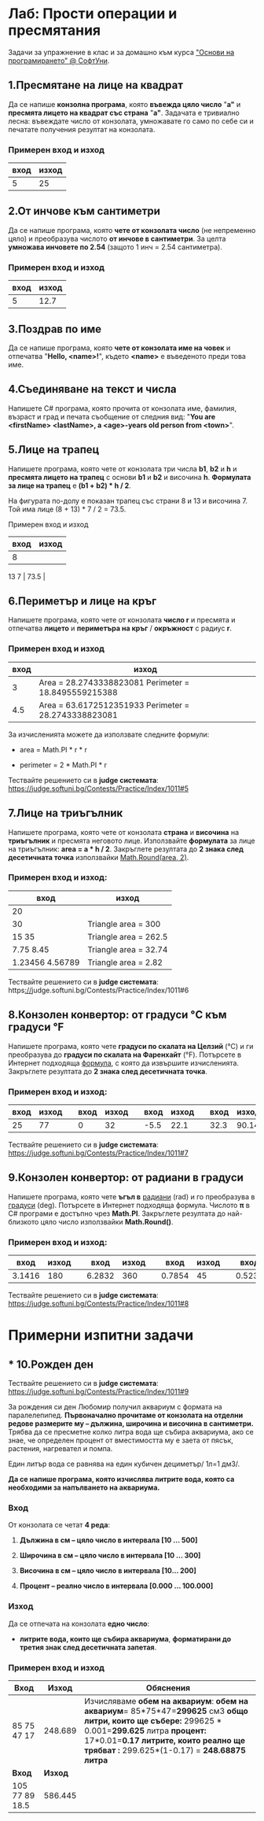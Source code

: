 Лаб: Прости операции и пресмятания
==================================

Задачи за упражнение в клас и за домашно към курса ["Основи на програмирането"
\@ СофтУни](https://softuni.bg/courses/programming-basics).

1.Пресмятане на лице на квадрат
-------------------------------

Да се напише **конзолна програма**, която **въвежда цяло число** "**a"** и
**пресмята лицето на квадрат със страна** "**a"**. Задачата е тривиално лесна:
въвеждате число от конзолата, умножавате го само по себе си и печатате получения
резултат на конзолата.

### Примерен вход и изход

| **вход** | **изход** |
|----------|-----------|
| 5        | 25        |

2.От инчове към сантиметри
--------------------------

Да се напише програма, която **чете от конзолата число** (не непременно цяло) и
преобразува числото **от инчове в сантиметри**. За целта **умножава инчовете по
2.54** (защото 1 инч = 2.54 сантиметра).

### Примерен вход и изход

| **вход** | **изход** |
|----------|-----------|
| 5        | 12.7      |

3.Поздрав по име
----------------

Да се напише програма, която **чете от конзолата име на човек** и отпечатва
"**Hello, \<name\>!**", където **\<name\>** е въведеното преди това име.

4.Съединяване на текст и числа
------------------------------

Напишете C\# програма, която прочита от конзолата име, фамилия, възраст и град и
печата съобщение от следния вид: "**You are \<firstName\> \<lastName\>, a
\<age\>-years old person from \<town\>**".

5.Лице на трапец
----------------

Напишете програма, която чете от конзолата три числа **b1**, **b2** и **h** и
**пресмята лицето на трапец** с основи **b1** и **b2** и височина **h**.
**Формулата за лице на трапец** е **(b1 + b2) \* h / 2**.

На фигурата по-долу е показан трапец със страни 8 и 13 и височина 7. Той има
лице (8 + 13) \* 7 / 2 = 73.5.


Примерен вход и изход

| **вход** | **изход** |
|----------|-----------|
| 8
  13 
  7        | 73.5      |

6.Периметър и лице на кръг
--------------------------

Напишете програма, която чете от конзолата **число r** и пресмята и отпечатва
**лицето** и **периметъра на кръг** / **окръжност** с радиус **r**.

### Примерен вход и изход

| **вход** | **изход**                                            |
|----------|------------------------------------------------------|
| 3        | Area = 28.2743338823081 Perimeter = 18.8495559215388 |
| 4.5      | Area = 63.6172512351933 Perimeter = 28.2743338823081 |

За изчисленията можете да използвате следните формули:

-   area = Math.PI \* r \* r

-   perimeter = 2 \* Math.PI \* r

Тествайте решението си в **judge системата**:
<https://judge.softuni.bg/Contests/Practice/Index/1011#5>

7.Лице на триъгълник
--------------------

Напишете програма, която чете от конзолата **страна** и **височина** на
**триъгълник** и пресмята неговото лице. Използвайте **формулата** за лице на
триъгълник: **area = a \* h / 2**. Закръглете резултата до **2 знака след
десетичната точка** използвайки [Math.Round(area,
2)](https://msdn.microsoft.com/en-us/library/75ks3aby(v=vs.110).aspx).

### Примерен вход и изход:

| **вход**        | **изход**             |
|-----------------|-----------------------|
| 20 
 30           | Triangle area = 300   |
| 15 35           | Triangle area = 262.5 |
| 7.75 8.45       | Triangle area = 32.74 |
| 1.23456 4.56789 | Triangle area = 2.82  |

Тествайте решението си в **judge системата**:
https[://](https://judge.softuni.bg/Contests/Practice/Index/1011#6)judge.softuni.bg/Contests/Practice/Index/1011\#6

8.Конзолен конвертор: от градуси °C към градуси °F
--------------------------------------------------

Напишете програма, която чете **градуси по скалата на Целзий** (°C) и ги
преобразува до **градуси по скалата на Фаренхайт** (°F). Потърсете в Интернет
подходяща
[формула](https://www.google.bg/search?q=%D1%84%D0%BE%D1%80%D0%BC%D1%83%D0%BB%D0%B0+%D1%86%D0%B5%D0%BB%D0%B7%D0%B8%D0%B9+%D1%84%D0%B0%D1%80%D0%B5%D0%BD%D1%85%D0%B0%D0%B9%D1%82&gws_rd=cr&dcr=0&ei=cm7mWaqGJ8ana6i-kcgH),
с която да извършите изчисленията. Закръглете резултата до **2 знака след
десетичната точка**.

### Примерен вход и изход:

| **вход** | **изход** |   | **вход** | **изход** |   | **вход** | **изход** |   | **вход** | **изход** |
|----------|-----------|---|----------|-----------|---|----------|-----------|---|----------|-----------|
| 25       | 77        |   | 0        | 32        |   | \-5.5    | 22.1      |   | 32.3     | 90.14     |

Тествайте решението си в **judge системата**:
<https://judge.softuni.bg/Contests/Practice/Index/1011#7>

9.Конзолен конвертор: от радиани в градуси
------------------------------------------

Напишете програма, която чете **ъгъл в**
[радиани](https://bg.wikipedia.org/wiki/%D0%A0%D0%B0%D0%B4%D0%B8%D0%B0%D0%BD)
(rad) и го преобразува в
[градуси](https://bg.wikipedia.org/wiki/%D0%93%D1%80%D0%B0%D0%B4%D1%83%D1%81_(%D1%8A%D0%B3%D1%8A%D0%BB))
(deg). Потърсете в Интернет подходяща формула. Числото **π** в C\# програми е
достъпно чрез **Math.PI**. Закръглете резултата до най-близкото цяло число
използвайки **Math.Round()**.

### Примерен вход и изход:

| **вход** | **изход** |   | **вход** | **изход** |   | **вход** | **изход** |   | **вход** | **изход** |
|----------|-----------|---|----------|-----------|---|----------|-----------|---|----------|-----------|
| 3.1416   | 180       |   | 6.2832   | 360       |   | 0.7854   | 45        |   | 0.5236   | 30        |

Тествайте решението си в **judge системата**:
<https://judge.softuni.bg/Contests/Practice/Index/1011#8>

Примерни изпитни задачи
=======================

\* 10.Рожден ден
----------------

Тествайте решението си в **judge системата**:
<https://judge.softuni.bg/Contests/Practice/Index/1011#9>

За рождения си ден Любомир получил аквариум с формата на паралелепипед.
**Първоначално прочитаме от конзолата на отделни редове размерите му – дължина,
широчина и височина в сантиметри.** Трябва да се пресметне колко литра вода ще
събира аквариума, ако се знае, че определен процент от вместимостта му е заета
от пясък, растения, нагревател и помпа.

Един литър вода се равнява на един кубичен дециметър/ 1л=1 дм3/.

**Да се напише програма, която изчислява литрите вода, която са необходими за
напълването на аквариума.**

### Вход

От конзолата се четат **4 реда**:

1.  **Дължина в см – цяло число в интервала [10 … 500]**

2.  **Широчина в см – цяло число в интервала [10 … 300]**

3.  **Височина в см – цяло число в интервала [10… 200]**

4.  **Процент – реално число в интервала [0.000 … 100.000]**

### Изход

Да се отпечата на конзолата **едно число**:

-   **литрите вода, които ще събира аквариума**, **форматирани до третия знак
    след десетичната запетая**.

### Примерен вход и изход

| **Вход**       | **Изход** | **Обяснения**                                                                                                                                                                                                                                                  |
|----------------|-----------|----------------------------------------------------------------------------------------------------------------------------------------------------------------------------------------------------------------------------------------------------------------|
| 85 75 47 17    | 248.689   | Изчисляваме **обем на аквариум**: **обем на аквариум**= 85\*75\*47=**299625** см3 **общо литри, които ще събере:** 299625 \* 0.001=**299.625** литра **процент:** 17\*0.01=**0.17 литрите, които реално ще трябват :** 299.625\*(1-0.17) = **248.68875 литра** |
| **Вход**       | **Изход** |                                                                                                                                                                                                                                                                |
| 105 77 89 18.5 | 586.445   |                                                                                                                                                                                                                                                                |
